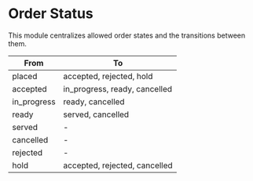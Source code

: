 # Order Status

This module centralizes allowed order states and the transitions between them.

| From        | To                                      |
|-------------|-----------------------------------------|
| placed      | accepted, rejected, hold                |
| accepted    | in_progress, ready, cancelled           |
| in_progress | ready, cancelled                        |
| ready       | served, cancelled                       |
| served      | -                                       |
| cancelled   | -                                       |
| rejected    | -                                       |
| hold        | accepted, rejected, cancelled           |
